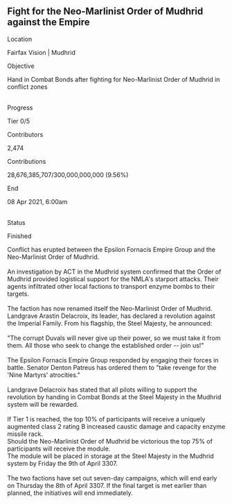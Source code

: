 ## Fight for the Neo-Marlinist Order of Mudhrid against the Empire

Location

Fairfax Vision \| Mudhrid

Objective

Hand in Combat Bonds after fighting for Neo-Marlinist Order of Mudhrid
in conflict zones

\
Progress

Tier 0/5

Contributors

2,474

Contributions

28,676,385,707/300,000,000,000 (9.56%)

End

08 Apr 2021, 6:00am

\
Status

Finished

Conflict has erupted between the Epsilon Fornacis Empire Group and the
Neo-Marlinist Order of Mudhrid.\
\
An investigation by ACT in the Mudhrid system confirmed that the Order
of Mudhrid provided logistical support for the NMLA\'s starport attacks.
Their agents infiltrated other local factions to transport enzyme bombs
to their targets.\
\
The faction has now renamed itself the Neo-Marlinist Order of Mudhrid.
Landgrave Arastin Delacroix, its leader, has declared a revolution
against the Imperial Family. From his flagship, the Steel Majesty, he
announced:\
\
\"The corrupt Duvals will never give up their power, so we must take it
from them. All those who seek to change the established order -- join
us!\"\
\
The Epsilon Fornacis Empire Group responded by engaging their forces in
battle. Senator Denton Patreus has ordered them to \"take revenge for
the \'Nine Martyrs\' atrocities.\"\
\
Landgrave Delacroix has stated that all pilots willing to support the
revolution by handing in Combat Bonds at the Steel Majesty in the
Mudhrid system will be rewarded.\
\
If Tier 1 is reached, the top 10% of participants will receive a
uniquely augmented class 2 rating B increased caustic damage and
capacity enzyme missile rack.\
Should the Neo-Marlinist Order of Mudhrid be victorious the top 75% of
participants will receive the module.\
The module will be placed in storage at the Steel Majesty in the Mudhrid
system by Friday the 9th of April 3307.\
\
The two factions have set out seven-day campaigns, which will end early
on Thursday the 8th of April 3307. If the final target is met earlier
than planned, the initiatives will end immediately.
